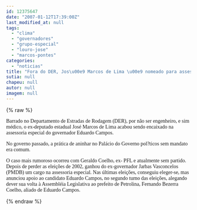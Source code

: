 ```yaml
---
id: 12375647
date: "2007-01-12T17:39:00Z"
last_modified_at: null
tags:
  - "clima"
  - "governadores"
  - "grupo-especial"
  - "louro-jose"
  - "marcos-pontes"
categories:
  - "noticias"
title: "Fora do DER, Jos\u00e9 Marcos de Lima \u00e9 nomeado para assessoria especial do governador"
sutia: null
chapeu: null
autor: null
imagem: null
---
```

{% raw %}
<p><P><FONT face=Verdana>Barrado no Departamento de Estradas de Rodagem (DER), por não ser engenheiro, e sim médico, o ex-deputado estadual José Marcos de Lima acabou sendo encaixado na assessoria especial do governador Eduardo Campos.</FONT></P></p>
<p><P><FONT face=Verdana>No governo passado, a prática de aninhar no Palácio do Governo pol?ticos sem mandato era comum. </FONT></P></p>
<p><P><FONT face=Verdana>O caso mais rumoroso ocorreu com Geraldo Coelho, ex- PFL e atualmente sem partido. Depois de perder as eleições de 2002, ganhou do ex-governador Jarbas Vasconcelos (PMDB) um cargo na assessoria especial. Nas últimas eleições, conseguiu eleger-se, mas anunciou apoio ao candidato Eduardo Campos, no segundo turno das eleições, alegando dever sua volta à Assembléia Legislativa ao prefeito de Petrolina, Fernando Bezerra Coelho, aliado de Eduardo Campos.</FONT></P> </p>
{% endraw %}